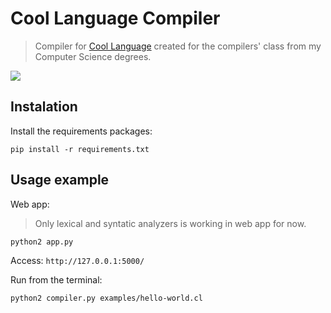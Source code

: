 # Cool Language Compiler
> Compiler for [Cool Language](http://theory.stanford.edu/~aiken/software/cool/cool.html) created for the compilers' class from my Computer Science degrees.

![](http://i.imgur.com/ivygr2X.png)

## Instalation
Install the requirements packages:

`pip install -r requirements.txt`


## Usage example

Web app:

> Only lexical and syntatic analyzers is working in web app for now.

`python2 app.py`

Access:
`http://127.0.0.1:5000/`

Run from the terminal:

`python2 compiler.py examples/hello-world.cl`
